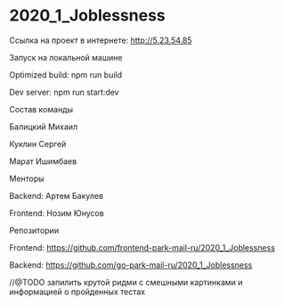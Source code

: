 # 2020_1_Joblessness

Ссылка на проект в интернете: http://5.23.54.85

Запуск на локальной машине

Optimized build: npm run build

Dev server: npm run start:dev

Состав команды

Балицкий Михаил

Куклин Сергей

Марат Ишимбаев

Менторы

Backend: Артем Бакулев

Frontend: Нозим Юнусов

Репозитории

Frontend: https://github.com/frontend-park-mail-ru/2020_1_Joblessness

Backend:  https://github.com/go-park-mail-ru/2020_1_Joblessness

//@TODO запилить крутой ридми с смешными картинками
и информацией о пройденных тестах

